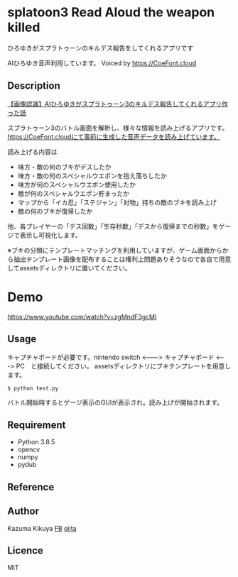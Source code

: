 
# splatoon3 Read Aloud the weapon killed

ひろゆきがスプラトゥーンのキルデス報告をしてくれるアプリです

AIひろゆき音声利用しています。
Voiced by https://CoeFont.cloud

## Description

[【画像認識】AIひろゆきがスプラトゥーン3のキルデス報告してくれるアプリ作った話](https://qiita.com/Kazuma_Kikuya/items/71644455015a30a01571)

スプラトゥーン3のバトル画面を解析し、様々な情報を読み上げるアプリです。
https://CoeFont.cloudにて事前に生成した音声データを読み上げています。

読み上げる内容は

- 味方・敵の何のブキがデスしたか
- 味方・敵の何のスペシャルウエポンを抱え落ちしたか
- 味方が何のスペシャルウエポン使用したか
- 敵が何のスペシャルウエポン貯まったか
- マップから「イカ忍」「ステジャン」「対物」持ちの敵のブキを読み上げ
- 敵の何のブキが復帰したか

他、各プレイヤーの「デス回数」「生存秒数」「デスから復帰までの秒数」をゲージで表示し可視化します。

※ブキの分類にテンプレートマッチングを利用していますが、ゲーム画面からから抽出テンプレート画像を配布することは権利上問題ありそうなので各自で用意してassetsディレクトリに置いてください。

# Demo

https://www.youtube.com/watch?v=zgMndF3gcMI

## Usage

キャプチャボードが必要です。nintendo switch <---> キャプチャボード <---> PC　と接続してください。 
assetsディレクトリにブキテンプレートを用意します。

```
$ python test.py
```
バトル開始時するとゲージ表示のGUIが表示され。読み上げが開始されます。

## Requirement
- Python 3.8.5
- opencv
- numpy
- pydub

## Reference

## Author
Kazuma Kikuya
[FB](https://www.facebook.com/profile.php?id=100030409253259)
[qiita](https://qiita.com/Kazuma_Kikuya)

## Licence
MIT



